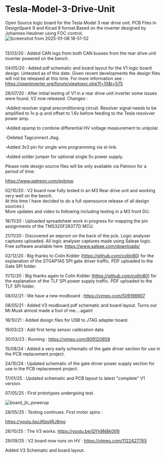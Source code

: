 # Tesla-Model-3-Drive-Unit
Open Source logic board for the Tesla Model 3 rear drive unit. PCB Files in DesignSpark 9 and Kicad 8 format.Based on the inverter designed by Johannes Heubner using FOC control.
<br>
![Screenshot from 2025-01-08 18-51-52](https://github.com/user-attachments/assets/b7f1be79-28bd-49b1-98d1-5fdaf6de3171)

<br>
13/03/20 : Added CAN logs from both CAN busses from the rear drive unit inverter powered on the bench.

04/05/20 : Added pdf schematic and board layout for the V1 logic board design. Untested as of this date. Given recent developments the design files will not be released at this time. For more information see : <br>
https://openinverter.org/forum/viewtopic.php?f=10&t=575


26/07/20 : After initial testing of V1 in a rear drive unit inverter some issues were found. V2 now released. Changes :

-Added resolver signal preconditioning circuit. Resolver signal needs to be amplified to 1v p-p and offset to 1.6v before feeding to the Tesla resolvver power amp.

-Added opamp to combine differential HV voltage measurement to unipolar.

-Deleted Tagconnect Jtag.

-Added 3v3 pin for single wire programming via st-link.

-Added solder jumper for optional single 5v power supply.


Please note design source files will be only available via Patreon for a period of time:

https://www.patreon.com/evbmw

02/10/20 : V2 board now fully tested in an M3 Rear drive unit and working very well on the bench.
<br>At this time I have decided to do a full opensource release of all design sources:)
<br>More updates and video to following including testing in a M3 front DU.

18/11/20 : Uploaded spreadsheet work in progress for mapping the pin assignments of the TMS320F28377D MCU.

21/11/20 : Discovered an eeprom on the back of the pcb. Logic analyser captures uploaded. All logic analyser captures made using Saleae logic. Free software available here :https://www.saleae.com/downloads/

02/12/20 : Big thanks to Colin Kidder (https://github.com/collin80) for the explanation of the STGAP1AS SPI gate driver traffic. PDF uploaded to the Gate SPI folder.

11/12/20 : Big thanks again to Colin Kidder (https://github.com/collin80) for the explanation of the TLF SPI power supply traffic. PDF uploaded to the TLF SPI folder.

08/02/21 : We have a new modboard : https://vimeo.com/509198907

08/05/21 : Added V3 modboard pdf schematic and board layout. Turns out Mr.Musk almost made a fool of me....again! 

18/10/21 : Added design files for USB to JTAG adapter board.

19/03/23 : Add first temp sensor calibration data

30/03/23 : Running : https://vimeo.com/809120859

15/08/24 : Added a very early schematic of the gate driver section for use in the PCB replacement project.

24/10/24 : Updated schematic of the gate driver power supply section for use in the PCB replacement project.

17/01/25 : Updated schematic and PCB layout to latest "complete" V1 version.

07/05/25 : First prototypes undergoing test.


![board_jlc_powerup](https://github.com/user-attachments/assets/40a378ad-6385-4834-8268-7bbb4e7ee89f)

28/05/25 : Testing continues. First motor spins :

https://youtu.be/JKbsiIRJ8mo

26/10/25 : The V3 works. https://youtu.be/QYh9N8k0tf8

29/09/25 : V2 board now runs on HV : https://vimeo.com/1122427765

Added V3 Schematic and board layout.
